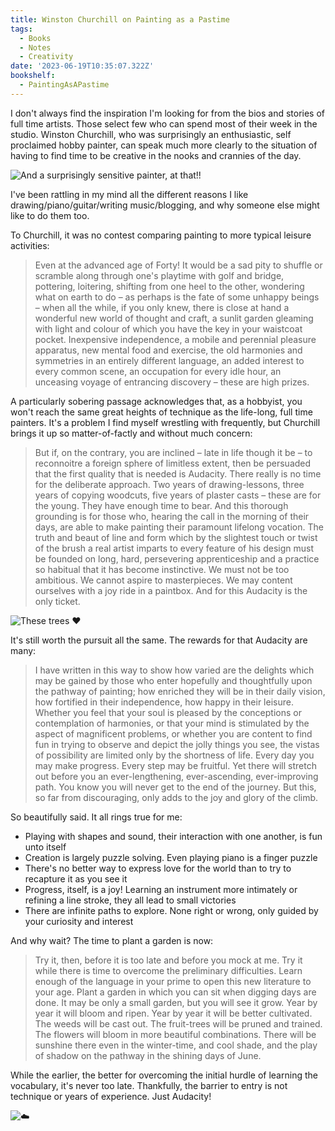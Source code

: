 ```yaml
---
title: Winston Churchill on Painting as a Pastime
tags:
  - Books
  - Notes
  - Creativity
date: '2023-06-19T10:35:07.322Z'
bookshelf:
  - PaintingAsAPastime
---
```


I don't always find the inspiration I'm looking for from the bios and stories of full time artists. Those select few who can spend most of their week in the studio. Winston Churchill, who was surprisingly an enthusiastic, self proclaimed hobby painter, can speak much more clearly to the situation of having to find time to be creative in the nooks and crannies of the day.

![And a surprisingly sensitive painter, at that!!](https://res.cloudinary.com/cpadilla/image/upload/t_optimize/chrisdpadilla/blog/imgs/churchillpainting_Large_u62tt7.jpg)

I've been rattling in my mind all the different reasons I like drawing/piano/guitar/writing music/blogging, and why someone else might like to do them too.

To Churchill, it was no contest comparing painting to more typical leisure activities:

> Even at the advanced age of Forty! It would be a sad pity to shuffle or scramble along through one's playtime with golf and bridge, pottering, loitering, shifting from one heel to the other, wondering what on earth to do – as perhaps is the fate of some unhappy beings – when all the while, if you only knew, there is close at hand a wonderful new world of thought and craft, a sunlit garden gleaming with light and colour of which you have the key in your waistcoat pocket. Inexpensive independence, a mobile and perennial pleasure apparatus, new mental food and exercise, the old harmonies and symmetries in an entirely different language, an added interest to every common scene, an occupation for every idle hour, an unceasing voyage of entrancing discovery – these are high prizes.

A particularly sobering passage acknowledges that, as a hobbyist, you won't reach the same great heights of technique as the life-long, full time painters. It's a problem I find myself wrestling with frequently, but Churchill brings it up so matter-of-factly and without much concern:

> But if, on the contrary, you are inclined – late in life though it be – to reconnoitre a foreign sphere of limitless extent, then be persuaded that the first quality that is needed is Audacity. There really is no time for the deliberate approach. Two years of drawing-lessons, three years of copying woodcuts, five years of plaster casts – these are for the young. They have enough time to bear. And this thorough grounding is for those who, hearing the call in the morning of their days, are able to make painting their paramount lifelong vocation. The truth and beaut of line and form which by the slightest touch or twist of the brush a real artist imparts to every feature of his design must be founded on long, hard, persevering apprenticeship and a practice so habitual that it has become instinctive. We must not be too ambitious. We cannot aspire to masterpieces. We may content ourselves with a joy ride in a paintbox. And for this Audacity is the only ticket.

![These trees ❤️](https://res.cloudinary.com/cpadilla/image/upload/t_optimize/chrisdpadilla/blog/imgs/winston-churchill-art-collection-pr-0518-1600x800_cufqio.jpg)

It's still worth the pursuit all the same. The rewards for that Audacity are many:

> I have written in this way to show how varied are the delights which may be gained by those who enter hopefully and thoughtfully upon the pathway of painting; how enriched they will be in their daily vision, how fortified in their independence, how happy in their leisure. Whether you feel that your soul is pleased by the conceptions or contemplation of harmonies, or that your mind is stimulated by the aspect of magnificent problems, or whether you are content to find fun in trying to observe and depict the jolly things you see, the vistas of possibility are limited only by the shortness of life. Every day you may make progress. Every step may be fruitful. Yet there will stretch out before you an ever-lengthening, ever-ascending, ever-improving path. You know you will never get to the end of the journey. But this, so far from discouraging, only adds to the joy and glory of the climb.

So beautifully said. It all rings true for me:

- Playing with shapes and sound, their interaction with one another, is fun unto itself
- Creation is largely puzzle solving. Even playing piano is a finger puzzle
- There's no better way to express love for the world than to try to recapture it as you see it
- Progress, itself, is a joy! Learning an instrument more intimately or refining a line stroke, they all lead to small victories
- There are infinite paths to explore. None right or wrong, only guided by your curiosity and interest

And why wait? The time to plant a garden is now:

> Try it, then, before it is too late and before you mock at me. Try it while there is time to overcome the preliminary difficulties. Learn enough of the language in your prime to open this new literature to your age. Plant a garden in which you can sit when digging days are done. It may be only a small garden, but you will see it grow. Year by year it will bloom and ripen. Year by year it will be better cultivated. The weeds will be cast out. The fruit-trees will be pruned and trained. The flowers will bloom in more beautiful combinations. There will be sunshine there even in the winter-time, and cool shade, and the play of shadow on the pathway in the shining days of June.

While the earlier, the better for overcoming the initial hurdle of learning the vocabulary, it's never too late. Thankfully, the barrier to entry is not technique or years of experience. Just Audacity!

![☁️](https://res.cloudinary.com/cpadilla/image/upload/t_optimize/chrisdpadilla/blog/imgs/f752c85e-2fd1-4597-918d-190e3c628fd5_570_jvy9d9.jpg)

